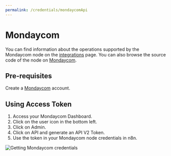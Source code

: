 ```yaml
---
permalink: /credentials/mondaycomApi
---
```



# Mondaycom
You can find information about the operations supported by the Mondaycom node on the [integrations](https://n8n.io/integrations/n8n-nodes-base.mondayCom) page. You can also browse the source code of the node on [Mondaycom](https://github.com/n8n-io/n8n/tree/master/packages/nodes-base/nodes/MondayCom).

## Pre-requisites

Create a [Mondaycom](https://monday.com/) account.

## Using Access Token
1. Access your Mondaycom Dashboard.
2. Click on the user icon in the bottom left.
3. Click on Admin.
4. Click on API and generate an API V2 Token.
5. Use the token in your Mondaycom node credentials in n8n.

![Getting Mondaycom credentials](https://i.imgur.com/QgWcHSB.gif)





